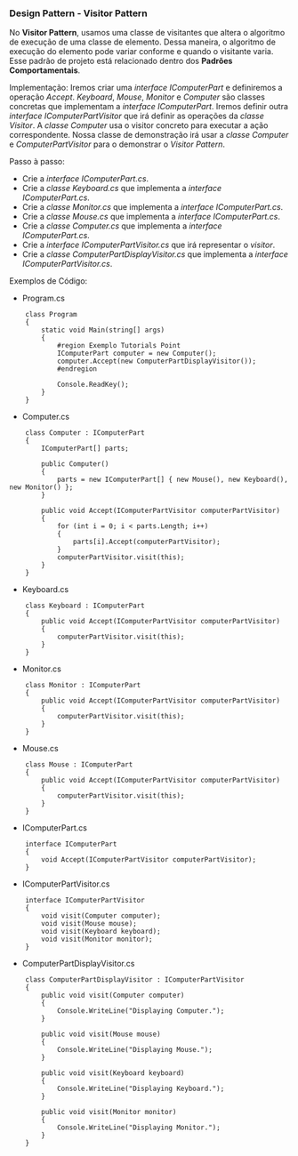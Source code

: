 ﻿### Design Pattern - Visitor Pattern

No __Visitor Pattern__, usamos uma classe de visitantes que altera o algoritmo de execução de uma classe de elemento. Dessa maneira, o algoritmo de
execução do elemento pode variar conforme e quando o visitante varia. Esse padrão de projeto está relacionado dentro dos __Padrões Comportamentais__.

Implementação: Iremos criar uma _interface IComputerPart_ e definiremos a operação _Accept_. _Keyboard_, _Mouse_, _Monitor_ e _Computer_ são classes concretas
que implementam a _interface IComputerPart_. Iremos definir outra _interface IComputerPartVisitor_ que irá definir as operações da _classe Visitor_.
A _classe Computer_ usa o visitor concreto para executar a ação correspondente.
Nossa classe de demonstração irá usar a _classe Computer_ e _ComputerPartVisitor_ para o demonstrar o _Visitor Pattern_.

Passo à passo:
 * Crie a _interface IComputerPart.cs_.
 * Crie a _classe Keyboard.cs_ que implementa a _interface IComputerPart.cs_.
 * Crie a _classe Monitor.cs_ que implementa a _interface IComputerPart.cs_.
 * Crie a _classe Mouse.cs_ que implementa a _interface IComputerPart.cs_.
 * Crie a _classe Computer.cs_ que implementa a _interface IComputerPart.cs_.
 * Crie a _interface IComputerPartVisitor.cs_ que irá representar o _visitor_.
 * Crie a _classe ComputerPartDisplayVisitor.cs_ que implementa a _interface IComputerPartVisitor.cs_.

Exemplos de Código:
* Program.cs
```
    class Program
    {
        static void Main(string[] args)
        {
            #region Exemplo Tutorials Point
            IComputerPart computer = new Computer();
            computer.Accept(new ComputerPartDisplayVisitor());
            #endregion

            Console.ReadKey();
        }
    }
```

* Computer.cs
```
    class Computer : IComputerPart
    {
        IComputerPart[] parts;

        public Computer()
        {
            parts = new IComputerPart[] { new Mouse(), new Keyboard(), new Monitor() };
        }

        public void Accept(IComputerPartVisitor computerPartVisitor)
        {
            for (int i = 0; i < parts.Length; i++)
            {
                parts[i].Accept(computerPartVisitor);
            }
            computerPartVisitor.visit(this);
        }
    }
```

* Keyboard.cs
```
    class Keyboard : IComputerPart
    {
        public void Accept(IComputerPartVisitor computerPartVisitor)
        {
            computerPartVisitor.visit(this);
        }
    }
```

* Monitor.cs
```
    class Monitor : IComputerPart
    {
        public void Accept(IComputerPartVisitor computerPartVisitor)
        {
            computerPartVisitor.visit(this);
        }
    }
```

* Mouse.cs
```
    class Mouse : IComputerPart
    {
        public void Accept(IComputerPartVisitor computerPartVisitor)
        {
            computerPartVisitor.visit(this);
        }
    }
```

* IComputerPart.cs
```
    interface IComputerPart
    {
        void Accept(IComputerPartVisitor computerPartVisitor);
    }
```

* IComputerPartVisitor.cs
```
    interface IComputerPartVisitor
    {
        void visit(Computer computer);
        void visit(Mouse mouse);
        void visit(Keyboard keyboard);
        void visit(Monitor monitor);
    }
```

* ComputerPartDisplayVisitor.cs
```
    class ComputerPartDisplayVisitor : IComputerPartVisitor
    {
        public void visit(Computer computer)
        {
            Console.WriteLine("Displaying Computer.");
        }

        public void visit(Mouse mouse)
        {
            Console.WriteLine("Displaying Mouse.");
        }

        public void visit(Keyboard keyboard)
        {
            Console.WriteLine("Displaying Keyboard.");
        }

        public void visit(Monitor monitor)
        {
            Console.WriteLine("Displaying Monitor.");
        }
    }
```